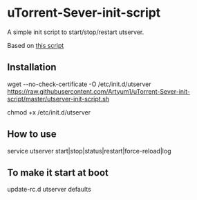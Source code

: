 # uTorrent-Sever-init-script
A simple init script to start/stop/restart utserver.
 
Based on [this script](https://gist.github.com/vortex-5/1221418)
 
Installation
--
wget --no-check-certificate -O /etc/init.d/utserver https://raw.githubusercontent.com/Artyum1/uTorrent-Sever-init-script/master/utserver-init-script.sh
 
chmod +x /etc/init.d/utserver
 
How to use
--
service utserver start|stop|status|restart|force-reload|log
 
To make it start at boot
--
update-rc.d utserver defaults
